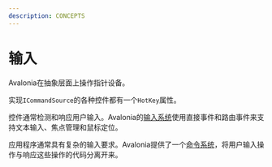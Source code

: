 ```yaml
---
description: CONCEPTS
---
```


# 输入

Avalonia在抽象层面上操作指针设备。

实现`ICommandSource`的各种控件都有一个`HotKey`属性。

控件通常检测和响应用户输入。Avalonia的[输入系统](../input)使用直接事件和路由事件来支持文本输入、焦点管理和鼠标定位。

应用程序通常具有复杂的输入要求。Avalonia提供了一个[命令系统](../../basics/user-interface/adding-interactivity)，将用户输入操作与响应这些操作的代码分离开来。